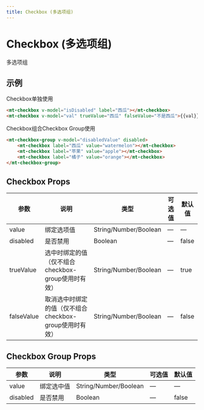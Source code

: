 ```yaml
---
title: Checkbox (多选项组)
---
```

# Checkbox (多选项组)
多选项组

## 示例
Checkbox单独使用
```html
<mt-checkbox v-model="isDisabled" label="西瓜"></mt-checkbox>
<mt-checkbox v-model="val" trueValue="西瓜" falseValue="不是西瓜">{{val}}</mt-checkbox>
```

Checkbox组合Checkbox Group使用
```html
<mt-checkbox-group v-model="disabledValue" disabled>
    <mt-checkbox label="西瓜" value="watermelon"></mt-checkbox>
    <mt-checkbox label="苹果" value="apple"></mt-checkbox>
    <mt-checkbox label="橘子" value="orange"></mt-checkbox>
</mt-checkbox-group>
```

## Checkbox Props

| 参数 | 说明 | 类型 | 可选值 | 默认值
|-|-|-|-|-
| value | 绑定选项值 | String/Number/Boolean | — | — |
| disabled | 是否禁用 | Boolean | — | false |
| trueValue | 选中时绑定的值（仅不组合checkbox-group使用时有效） | String/Number/Boolean | — | true |
| falseValue | 取消选中时绑定的值（仅不组合checkbox-group使用时有效） | String/Number/Boolean | — | false |

## Checkbox Group Props

| 参数 | 说明 | 类型 | 可选值 | 默认值
|-|-|-|-|-
| value | 绑定选中值 | String/Number/Boolean | — | — |
| disabled | 是否禁用 | Boolean | — | false |
